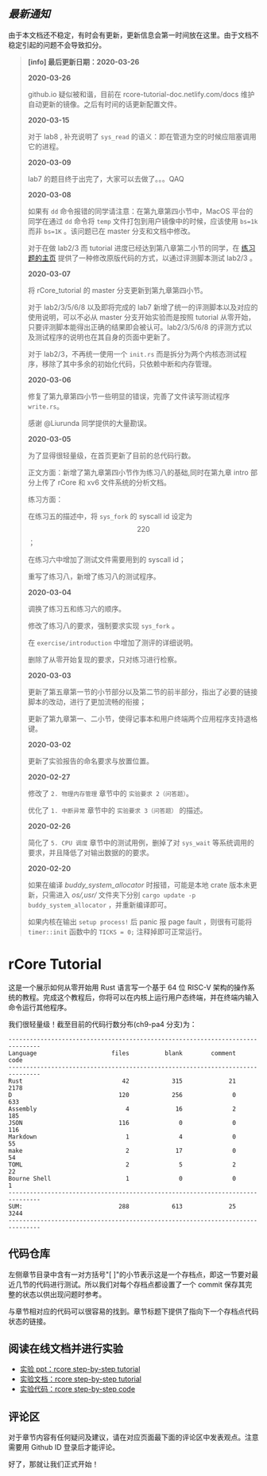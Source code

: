 ## **_最新通知_**

由于本文档还不稳定，有时会有更新，更新信息会第一时间放在这里。由于文档不稳定引起的问题不会导致扣分。

> **[info] 最后更新日期：2020-03-26**
>
> **2020-03-26**
>
> github.io 疑似被和谐，目前在 rcore-tutorial-doc.netlify.com/docs 维护自动更新的镜像。之后有时间的话更新配置文件。
>
> **2020-03-15**
>
> 对于 lab8 , 补充说明了 ``sys_read`` 的语义：即在管道为空的时候应阻塞调用它的进程。
>
> **2020-03-09**
>
> lab7 的题目终于出完了，大家可以去做了。。。QAQ
>
> **2020-03-08**
>
> 如果有 `dd` 命令报错的同学请注意：在第九章第四小节中，MacOS 平台的同学在通过 `dd` 命令将 `temp` 文件打包到用户镜像中的时候，应该使用 `bs=1k` 而非 `bs=1K` 。该问题已在 master 分支和文档中修改。
>
> 对于在做 lab2/3 而 tutorial 进度已经达到第八章第二小节的同学，在 [练习题的主页](./exercise/introduction.md) 提供了一种修改原版代码的方式，以通过评测脚本测试 lab2/3 。
>
> **2020-03-07**
>
> 将 rCore_tutorial 的 master 分支更新到第九章第四小节。
>
> 对于 lab2/3/5/6/8 以及即将完成的 lab7 新增了统一的评测脚本以及对应的使用说明，可以不必从 master 分支开始实验而是按照 tutorial 从零开始，只要评测脚本能得出正确的结果即会被认可。lab2/3/5/6/8 的评测方式以及测试程序的说明也在其自身的页面中更新了。
>
> 对于 lab2/3，不再统一使用一个 `init.rs` 而是拆分为两个内核态测试程序，移除了其中多余的初始化代码，只依赖中断和内存管理。
>
> **2020-03-06**
>
> 修复了第九章第四小节一些明显的错误，完善了文件读写测试程序 `write.rs`。
>
> 感谢 @Liurunda 同学提供的大量勘误。
>
> **2020-03-05**
>
> 为了显得很轻量级，在首页更新了目前的总代码行数。
>
> 正文方面：新增了第九章第四小节作为练习八的基础,同时在第九章 intro 部分上传了 rCore 和 xv6 文件系统的分析文档。
>
> 练习方面：
>
> 在练习五的描述中，将 `sys_fork` 的 syscall id 设定为 $$220$$；
>
> 在练习六中增加了测试文件需要用到的 syscall id；
>
> 重写了练习八，新增了练习八的测试程序。
>
> **2020-03-04**
>
> 调换了练习五和练习六的顺序。
>
> 修改了练习八的要求，强制要求实现 `sys_fork` 。
>
> 在 `exercise/introduction` 中增加了测评的详细说明。
>
> 删除了从零开始复现的要求，只对练习进行检察。
>
> **2020-03-03**
>
> 更新了第五章第一节的小节部分以及第二节的前半部分，指出了必要的链接脚本的改动，进行了更加流畅的衔接；
>
> 更新了第九章第一、二小节，使得记事本和用户终端两个应用程序支持退格键。
>
> **2020-03-02**
>
> 更新了实验报告的命名要求与放置位置。
>
> **2020-02-27**
>
> 修改了 `2. 物理内存管理` 章节中的 `实验要求 2（问答题）`。
>
> 优化了 `1. 中断异常` 章节中的 `实验要求 3（问答题）` 的描述。
>
> **2020-02-26**
>
> 简化了 `5. CPU 调度` 章节中的测试用例，删掉了对 `sys_wait` 等系统调用的要求，并且降低了对输出数据的的要求。
>
> **2020-02-20**
>
> 如果在编译 _buddy_system_allocator_ 时报错，可能是本地 crate 版本未更新，只需进入 _os/,usr/_ 文件夹下分别 `cargo update -p buddy_system_allocator` ，并重新编译即可。
>
> 如果内核在输出 `setup process!` 后 panic 报 page fault ，则很有可能将 `timer::init` 函数中的 `TICKS = 0;` 注释掉即可正常运行。

# rCore Tutorial

这是一个展示如何从零开始用 Rust 语言写一个基于 64 位 RISC-V 架构的操作系统的教程。完成这个教程后，你将可以在内核上运行用户态终端，并在终端内输入命令运行其他程序。

我们很轻量级！截至目前的代码行数分布(ch9-pa4 分支)为：

```
-------------------------------------------------------------------------------
Language                     files          blank        comment           code
-------------------------------------------------------------------------------
Rust                            42            315             21           2178
D                              120            256              0            633
Assembly                         4             16              2            185
JSON                           116              0              0            116
Markdown                         1              4              0             55
make                             2             17              0             54
TOML                             2              5              2             22
Bourne Shell                     1              0              0              1
-------------------------------------------------------------------------------
SUM:                           288            613             25           3244
-------------------------------------------------------------------------------
```

## 代码仓库

左侧章节目录中含有一对方括号"[ ]"的小节表示这是一个存档点，即这一节要对最近几节的代码进行测试。所以我们对每个存档点都设置了一个 commit 保存其完整的状态以供出现问题时参考。

与章节相对应的代码可以很容易的找到。章节标题下提供了指向下一个存档点代码状态的链接。

## 阅读在线文档并进行实验

- [实验 ppt：rcore step-by-step tutorial](https://rcore-os.github.io/rCore_tutorial_doc/os2atc2019/os2atc.html)
- [实验文档：rcore step-by-step tutorial](https://rcore-os.github.io/rCore_tutorial_doc/)
- [实验代码：rcore step-by-step code](https://github.com/rcore-os/rCore_tutorial/)

## 评论区

对于章节内容有任何疑问及建议，请在对应页面最下面的评论区中发表观点。注意需要用 Github ID 登录后才能评论。

好了，那就让我们正式开始！
